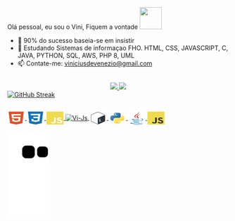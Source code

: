 
<div>
 Olá pessoal, eu sou o Vini, Fiquem a vontade 
<img width="50" height="50" src="https://user-images.githubusercontent.com/104936042/177441792-3d41aef0-c1fe-468c-a6cd-8259cb11c3aa.gif" width="0px"/>
</div>


- 🔭 90% do sucesso baseia-se em insistir
- 🌱 Estudando Sistemas de informaçao FHO. HTML, CSS, JAVASCRIPT, C, JAVA, PYTHON, SQL, AWS, PHP 8, UML
- 📫 Contate-me: viniciusdevenezio@gmail.com



##

<div align="center">
  <a href="https://github.com/Relapso">
  <img height="130em" src="https://github-readme-stats.vercel.app/api?username=Relapso&show_icons=true&theme=dracula&include_all_commits=true&count_private=true"/>
  <img height="130em" src="https://github-readme-stats.vercel.app/api/top-langs/?username=Relapso&layout=compact&langs_count=7&theme=dracula"/>
</div>
<img src="https://camo.githubusercontent.com/58af4912a650f64b76c72764e3340ce9e453861c589741b8e277d54379bf427d/68747470733a2f2f6769746875622d726561646d652d73747265616b2d73746174732e6865726f6b756170702e636f6d3f757365723d6f4a6f616f4c75636173267468656d653d766973696f6e2d667269656e646c792d6461726b26686964655f626f726465723d66616c7365" alt="GitHub Streak" data-canonical-src="https://github-readme-streak-stats.herokuapp.com?user=oJoaoLucas&amp;theme=vision-friendly-dark&amp;hide_border=false" style="max-width: 100%;">
  
  ##
  
<div>
   <img align="center" alt="Vi-HTML" height="30" width="40" src="https://github.com/devicons/devicon/blob/master/icons/html5/html5-plain.svg">
   <img align="center" alt="Vi-CSS" height="30" width="40" src="https://github.com/devicons/devicon/blob/master/icons/css3/css3-plain.svg">
   <img align="center" alt="Vi-Js" height="30" width="40" src="https://raw.githubusercontent.com/devicons/devicon/master/icons/javascript/javascript-plain.svg">
   <img align="center" alt="Vi-Js" height="30"width="40"src="https://cdn.jsdelivr.net/gh/devicons/devicon/icons/c/c-original.svg">
   <img align="center" alt="Vi-Js" height="30"width="40"src="https://raw.githubusercontent.com/devicons/devicon/55609aa5bd817ff167afce0d965585c92040787a/icons/bash/bash-original.svg">
   <img align="center" alt="Vi-Js" height="30"width="40"src="https://raw.githubusercontent.com/devicons/devicon/55609aa5bd817ff167afce0d965585c92040787a/icons/python/python-original.svg">
    <img align="center" alt="Vi-Js" height="30"width="40"src="https://github.com/devicons/devicon/blob/master/icons/java/java-original.svg">
   <img align="center" alt="Vi-Js" height="30"width="40"src="https://raw.githubusercontent.com/devicons/devicon/55609aa5bd817ff167afce0d965585c92040787a/icons/javascript/javascript-original.svg">
</div>
<div>
   
 ![Snake animation](https://github.com/Relapso/Relapso/blob/output/github-contribution-grid-snake.svg)
  
 </div>

  
  
 
  
  

